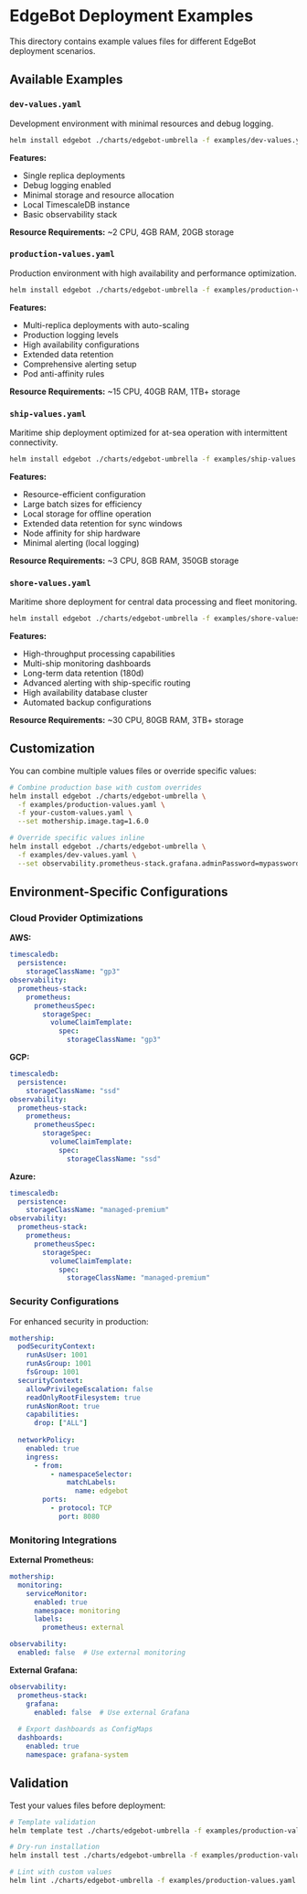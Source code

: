 # EdgeBot Deployment Examples

This directory contains example values files for different EdgeBot deployment scenarios.

## Available Examples

### `dev-values.yaml`
Development environment with minimal resources and debug logging.

```bash
helm install edgebot ./charts/edgebot-umbrella -f examples/dev-values.yaml
```

**Features:**
- Single replica deployments
- Debug logging enabled
- Minimal storage and resource allocation
- Local TimescaleDB instance
- Basic observability stack

**Resource Requirements:** ~2 CPU, 4GB RAM, 20GB storage

### `production-values.yaml`
Production environment with high availability and performance optimization.

```bash
helm install edgebot ./charts/edgebot-umbrella -f examples/production-values.yaml
```

**Features:**
- Multi-replica deployments with auto-scaling
- Production logging levels
- High availability configurations
- Extended data retention
- Comprehensive alerting setup
- Pod anti-affinity rules

**Resource Requirements:** ~15 CPU, 40GB RAM, 1TB+ storage

### `ship-values.yaml`
Maritime ship deployment optimized for at-sea operation with intermittent connectivity.

```bash
helm install edgebot ./charts/edgebot-umbrella -f examples/ship-values.yaml
```

**Features:**
- Resource-efficient configuration
- Large batch sizes for efficiency
- Local storage for offline operation
- Extended data retention for sync windows
- Node affinity for ship hardware
- Minimal alerting (local logging)

**Resource Requirements:** ~3 CPU, 8GB RAM, 350GB storage

### `shore-values.yaml`
Maritime shore deployment for central data processing and fleet monitoring.

```bash
helm install edgebot ./charts/edgebot-umbrella -f examples/shore-values.yaml
```

**Features:**
- High-throughput processing capabilities
- Multi-ship monitoring dashboards
- Long-term data retention (180d)
- Advanced alerting with ship-specific routing
- High availability database cluster
- Automated backup configurations

**Resource Requirements:** ~30 CPU, 80GB RAM, 3TB+ storage

## Customization

You can combine multiple values files or override specific values:

```bash
# Combine production base with custom overrides
helm install edgebot ./charts/edgebot-umbrella \
  -f examples/production-values.yaml \
  -f your-custom-values.yaml \
  --set mothership.image.tag=1.6.0

# Override specific values inline
helm install edgebot ./charts/edgebot-umbrella \
  -f examples/dev-values.yaml \
  --set observability.prometheus-stack.grafana.adminPassword=mypassword
```

## Environment-Specific Configurations

### Cloud Provider Optimizations

**AWS:**
```yaml
timescaledb:
  persistence:
    storageClassName: "gp3"
observability:
  prometheus-stack:
    prometheus:
      prometheusSpec:
        storageSpec:
          volumeClaimTemplate:
            spec:
              storageClassName: "gp3"
```

**GCP:**
```yaml
timescaledb:
  persistence:
    storageClassName: "ssd"
observability:
  prometheus-stack:
    prometheus:
      prometheusSpec:
        storageSpec:
          volumeClaimTemplate:
            spec:
              storageClassName: "ssd"
```

**Azure:**
```yaml
timescaledb:
  persistence:
    storageClassName: "managed-premium"
observability:
  prometheus-stack:
    prometheus:
      prometheusSpec:
        storageSpec:
          volumeClaimTemplate:
            spec:
              storageClassName: "managed-premium"
```

### Security Configurations

For enhanced security in production:

```yaml
mothership:
  podSecurityContext:
    runAsUser: 1001
    runAsGroup: 1001
    fsGroup: 1001
  securityContext:
    allowPrivilegeEscalation: false
    readOnlyRootFilesystem: true
    runAsNonRoot: true
    capabilities:
      drop: ["ALL"]
      
  networkPolicy:
    enabled: true
    ingress:
      - from:
          - namespaceSelector:
              matchLabels:
                name: edgebot
        ports:
          - protocol: TCP
            port: 8080
```

### Monitoring Integrations

**External Prometheus:**
```yaml
mothership:
  monitoring:
    serviceMonitor:
      enabled: true
      namespace: monitoring
      labels:
        prometheus: external

observability:
  enabled: false  # Use external monitoring
```

**External Grafana:**
```yaml
observability:
  prometheus-stack:
    grafana:
      enabled: false  # Use external Grafana
      
  # Export dashboards as ConfigMaps
  dashboards:
    enabled: true
    namespace: grafana-system
```

## Validation

Test your values files before deployment:

```bash
# Template validation
helm template test ./charts/edgebot-umbrella -f examples/production-values.yaml

# Dry-run installation
helm install test ./charts/edgebot-umbrella -f examples/production-values.yaml --dry-run

# Lint with custom values
helm lint ./charts/edgebot-umbrella -f examples/production-values.yaml
```
